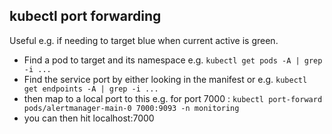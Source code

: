 ## kubectl port forwarding

Useful e.g. if needing to target blue when current active is green.

* Find a pod to target and its namespace e.g. `kubectl get pods -A | grep -i ...`
* Find the service port by either looking in the manifest or e.g. `kubectl get endpoints -A | grep -i ...`
* then map to a local port to this e.g. for port 7000 : `kubectl port-forward pods/alertmanager-main-0 7000:9093 -n monitoring`
* you can then hit localhost:7000

